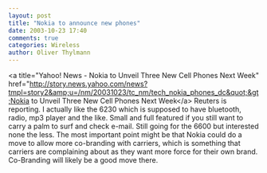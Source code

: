 ```yaml
---
layout: post
title: "Nokia to announce new phones"
date: 2003-10-23 17:40
comments: true
categories: Wireless
author: Oliver Thylmann
---
```



&lt;a title=&quot;Yahoo! News - Nokia to Unveil Three New Cell Phones Next Week&quot; href=&quot;http://story.news.yahoo.com/news?tmpl=story2&amp;u=/nm/20031023/tc_nm/tech_nokia_phones_dc&quot;&gt;Nokia to Unveil Three New Cell Phones Next Week&lt;/a&gt; Reuters is reporting. I actually like the 6230 which is supposed to have bluetooth, radio, mp3 player and the like. Small and full featured if you still want to carry a palm to surf and check e-mail. Still going for the 6600 but interested none the less. The most important point might be that Nokia could do a move to allow more co-branding with carriers, which is something that carriers are complaining about as they want more force for their own brand. Co-Branding will likely be a good move there.


